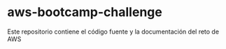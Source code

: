 # aws-bootcamp-challenge
Este repositorio contiene el código fuente y la documentación del reto de AWS
